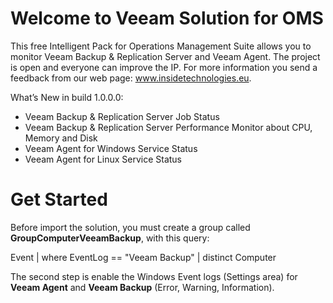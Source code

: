 # Welcome to Veeam Solution for OMS

This free Intelligent Pack for Operations Management Suite allows you to monitor Veeam Backup & Replication Server and Veeam Agent. The project is open and everyone can improve the IP. For more information you send a feedback from our web page: www.insidetechnologies.eu.

What’s New in build 1.0.0.0:

- Veeam Backup & Replication Server Job Status
- Veeam Backup & Replication Server Performance Monitor about CPU, Memory and Disk
- Veeam Agent for Windows Service Status
- Veeam Agent for Linux Service Status

# Get Started

Before import the solution, you must create a group called **GroupComputerVeeamBackup**, with this query:

Event
| where EventLog == "Veeam Backup"
| distinct Computer

The second step is enable the Windows Event logs (Settings area) for **Veeam Agent** and **Veeam Backup** (Error, Warning, Information).
